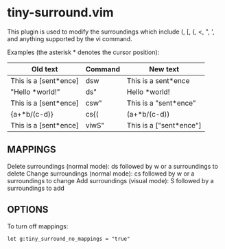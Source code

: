 # tiny-surround.vim

This plugin is used to modify the surroundings which include (, [, {, <, ", ', and anything supported by the vi command.

Examples (the asterisk * denotes the cursor position):

| Old text | Command | New text |
| --- | --- | --- |
|  This is a \[sent\*ence] | dsw | This is a sent\*ence |
|  "Hello \*world!"       | ds" | Hello \*world! |
|  This is a \[sent\*ence] | csw" | This is a "sent\*ence" |
|  {a+\*b/(c-d)}          | cs{( | (a+\*b/(c-d)) |
|  This is a \[sent\*ence] | viwS" | This is a \["sent\*ence"] |

## MAPPINGS

Delete surroundings (normal mode): ds followed by w or a surroundings to delete
Change surroundings (normal mode): cs followed by w or a surroundings to change
Add surroundings (visual mode): S followed by a surroundings to add

## OPTIONS

To turn off mappings:
```
let g:tiny_surround_no_mappings = "true"
```
